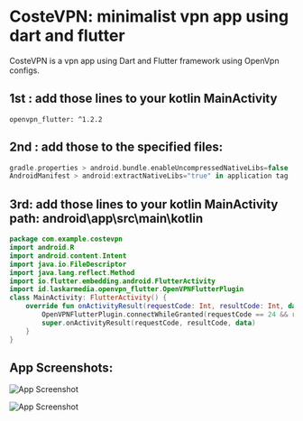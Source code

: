 
# CosteVPN: minimalist vpn app using dart and flutter

CosteVPN is a vpn app using Dart and Flutter framework using OpenVpn configs.


## 1st : add those lines to your kotlin MainActivity
```
openvpn_flutter: ^1.2.2
```
## 2nd : add those to the specified files: 

```kotlin
gradle.properties > android.bundle.enableUncompressedNativeLibs=false
AndroidManifest > android:extractNativeLibs="true" in application tag
```
## 3rd: add those lines to your kotlin MainActivity path: android\app\src\main\kotlin
```kotlin
package com.example.costevpn
import android.R
import android.content.Intent
import java.io.FileDescriptor
import java.lang.reflect.Method
import io.flutter.embedding.android.FlutterActivity
import id.laskarmedia.openvpn_flutter.OpenVPNFlutterPlugin
class MainActivity: FlutterActivity() {
    override fun onActivityResult(requestCode: Int, resultCode: Int, data: Intent?) {
        OpenVPNFlutterPlugin.connectWhileGranted(requestCode == 24 && resultCode == RESULT_OK)
        super.onActivityResult(requestCode, resultCode, data)
    }
}
```


## App Screenshots: 
![App Screenshot](https://github.com/vrtkarim/CosteVPN/assets/109855615/4b6c1e61-9518-4469-b903-a60bbd94af9c)

![App Screenshot](https://github.com/vrtkarim/CosteVPN/assets/109855615/2da0bef4-143e-4c26-8aa7-66db685df197)


